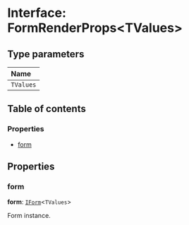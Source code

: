# Interface: FormRenderProps\<TValues>

## Type parameters

| Name |
| :------ |
| `TValues` |

## Table of contents

### Properties

* [form](/en/auto-docs/free-layout-editor/interfaces/FormRenderProps.md#form)

## Properties

### form

**form**: [`IForm`](/en/auto-docs/free-layout-editor/interfaces/IForm.md)<`TValues`>

Form instance.

